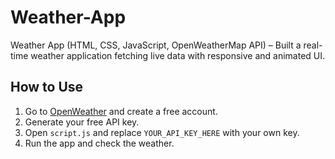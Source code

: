 # Weather-App
Weather App (HTML, CSS, JavaScript, OpenWeatherMap API) – Built a real-time weather application fetching live data with responsive and animated UI.
## How to Use
1. Go to [OpenWeather](https://openweathermap.org/) and create a free account.
2. Generate your free API key.
3. Open `script.js` and replace `YOUR_API_KEY_HERE` with your own key.
4. Run the app and check the weather.

